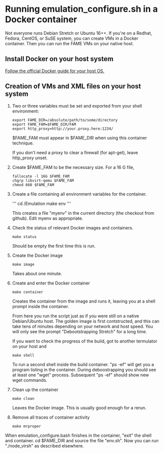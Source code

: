 # Running emulation_configure.sh in a Docker container

Not everyone runs Debian Stretch or Ubuntu 16++.   If you're on a Redhat,
Fedora, CentOS, or SuSE system, you can create VMs in a Docker container.
Then you can run the FAME VMs on your native host.

## Install Docker on your host system

[Follow the official Docker guide for your host OS.](https://docs.docker.com/engine/installation/)

## Creation of VMs and XML files on your host system

1. Two or three variables must be set and exported from your shell environment:

   ```
   export FAME_DIR=/absolute/path/to/some/directory
   export FAME_FAM=$FAME_DIR/FAM
   export http_proxy=http://your.proxy.here:1234/
   ```

   $FAME_FAM must appear in $FAME_DIR when using this container technique.

   If you don't need a proxy to clear a firewall (for apt-get), leave http_proxy unset.
   
1. Create $FAME_FAM to be the necessary size.  For a 16 G file,

   ```
   fallocate -l 16G $FAME_FAM
   chgrp libvirt-qemu $FAME_FAM
   chmod 660 $FAME_FAM
   ```

1. Create a file containing all environment variables for the container.

   '''
   cd <wherever>/Emulation
   make env
   '''

   This creates a file "myenv" in the current directory (the checkout from github).  Edit
   myenv as appropriate.

1. Check the status of relevant Docker images and containers.

   ```make status```

   Should be empty the first time this is run.

1. Create the Docker image

   ```make image```

   Takes about one minute.

1. Create and enter the Docker container

   ```make container```

   Creates the container from the image and runs it, leaving you at a shell prompt inside the container.

   From here you run the script just as if you were still on a native Debian/Ubuntu host.
   The golden image is first contstructed, and this can take tens of minutes depending
   on your network and host speed.  You will only see the prompt "Debootstrapping Stretch"
   for a long time.

   If you want to check the progress of the build, got to another termulator on your 
   host and 

   ```make shell```

   To run a second shell inside the build container.  "ps -ef" will get you a program
   listing in the container.  During deboostrapping you should see at least one "wget" process. 
   Subsequent "ps -ef" should show new wget commands.

1. Clean up the container

   ```make clean```

   Leaves the Docker image.  This is usually good enough for a rerun.

1. Remove all traces of container activity

   ```make mrproper```

When emulation_configure.bash finishes in the container, "exit" the shell and container.
cd $FAME_DIR and source the file "env.sh".  Now you can run "./node_virsh" as described
elsewhere.


